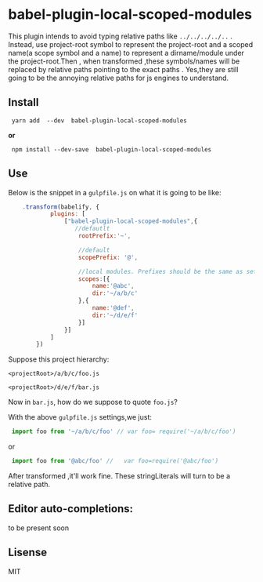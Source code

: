 babel-plugin-local-scoped-modules
================
This plugin intends to avoid  typing  relative paths like `../../../../..` .  Instead, use project-root symbol to  represent the project-root and a scoped name(a scope symbol and a name) to represent a dirname/module under the project-root.Then , when transformed ,these symbols/names will be replaced by relative paths pointing to the exact paths .  Yes,they are still going to be the annoying relative paths for js engines to understand.


Install
---------------------------------

```shell
 yarn add  --dev  babel-plugin-local-scoped-modules 
```
**or**

```shell
 npm install --dev-save  babel-plugin-local-scoped-modules
```

Use 
---------------------------------
Below is the snippet in a `gulpfile.js` on what it is going to be like:
```js
    .transform(babelify, {
            plugins: [
                ["babel-plugin-local-scoped-modules",{
                   //defautlt
                    rootPrefix:'~', 

                    //default 
                    scopePrefix: '@',

                    //local modules. Prefixes should be the same as set above.
                    scopes:[{
                        name:'@abc',
                        dir:'~/a/b/c'
                    },{          
                        name:'@def',
                        dir:'~/d/e/f'
                    }]
                }]
            ]
        })

```
Suppose this project hierarchy:

  `<projectRoot>/a/b/c/foo.js`

  `<projectRoot>/d/e/f/bar.js`

Now in `bar.js`, how do we suppose to quote `foo.js`?

With  the above  `gulpfile.js` settings,we just:
```js
 import foo from '~/a/b/c/foo' // var foo= require('~/a/b/c/foo')

```
  
 or 

```js
 import foo from '@abc/foo' //   var foo=require('@abc/foo') 

```

After transformed ,it'll work fine. These stringLiterals will turn to be a relative path.


Editor auto-completions:
---------------------------------
to be present soon

 Lisense
---------------------------------
  MIT
